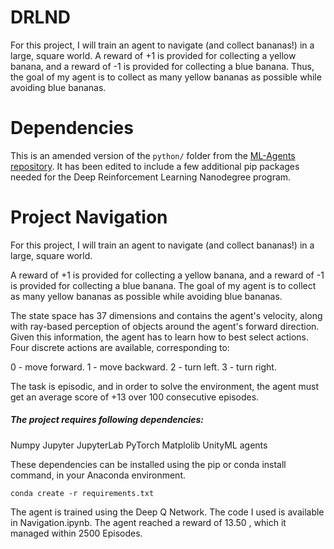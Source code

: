 # DRLND
For this project, I will train an agent to navigate (and collect bananas!) in a large, square world. A reward of +1 is provided for collecting a yellow banana, and a reward of -1 is provided for collecting a blue banana. Thus, the goal of my agent is to collect as many yellow bananas as possible while avoiding blue bananas.

# Dependencies

This is an amended version of the `python/` folder from the [ML-Agents repository](https://github.com/Unity-Technologies/ml-agents).  It has been edited to include a few additional pip packages needed for the Deep Reinforcement Learning Nanodegree program.

# Project Navigation
For this project, I will train an agent to navigate (and collect bananas!) in a large, square world.

A reward of +1 is provided for collecting a yellow banana, and a reward of -1 is provided for collecting a blue banana. The goal of my agent is to collect as many yellow bananas as possible while avoiding blue bananas.

The state space has 37 dimensions and contains the agent's velocity, along with ray-based perception of objects around the agent's forward direction. Given this information, the agent has to learn how to best select actions. Four discrete actions are available, corresponding to:

0 - move forward.
1 - move backward.
2 - turn left.
3 - turn right.

The task is episodic, and in order to solve the environment, the  agent must get an average score of +13 over 100 consecutive episodes.

##### The project requires following dependencies:

Numpy
Jupyter
JupyterLab
PyTorch
Matplolib
UnityML agents

These dependencies can be installed using the pip or conda install command, in your Anaconda environment. 

```
conda create -r requirements.txt
```

The agent is trained using the Deep Q Network. The code I used is available in  Navigation.ipynb. The  agent reached a reward of 13.50 , which it managed within 2500 Episodes.

